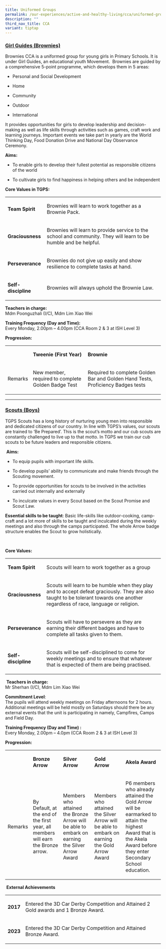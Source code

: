 ```yaml
---
title: Uniformed Groups
permalink: /our-experiences/active-and-healthy-living/cca/uniformed-groups/
description: ""
third_nav_title: CCA
variant: tiptap
---
```

<h3><strong><u>Girl Guides (Brownies)</u></strong></h3>
<p>Brownies CCA is a uniformed group for young girls in Primary Schools.
It is under Girl Guides, an educational youth Movement.&nbsp; Brownies
are guided by a comprehensive 5-point programme, which develops them in
5 areas:&nbsp;</p>
<ul>
<li>
<p>Personal and Social Development&nbsp;&nbsp;&nbsp;&nbsp;&nbsp;&nbsp;&nbsp;&nbsp;&nbsp;&nbsp;&nbsp;</p>
</li>
<li>
<p>Home</p>
</li>
<li>
<p>Community</p>
</li>
<li>
<p>Outdoor</p>
</li>
<li>
<p>International</p>
</li>
</ul>
<p>It provides opportunities for girls to develop leadership and decision-making
as well as life skills through activities such as games, craft work and
learning journeys. Important events we take part in yearly are the World
Thinking Day, Food Donation Drive and National Day Observance Ceremony.&nbsp;&nbsp;&nbsp;</p>
<p><strong>Aims:</strong>
</p>
<ul>
<li>
<p>To enable girls to develop their fullest potential as responsible citizens
of the world</p>
</li>
<li>
<p>To cultivate girls to find happiness in helping others and be independent</p>
</li>
</ul>
<p><strong>Core Values in TGPS:</strong>
</p>
<table style="minWidth: 50px">
<colgroup>
<col>
<col>
</colgroup>
<tbody>
<tr>
<td rowspan="1" colspan="1">
<p><strong>Team Spirit</strong>
</p>
</td>
<td rowspan="1" colspan="1">
<p>Brownies will learn to work together as a Brownie Pack.</p>
</td>
</tr>
<tr>
<td rowspan="1" colspan="1">
<p><strong>Graciousness</strong>
</p>
</td>
<td rowspan="1" colspan="1">
<p>Brownies will learn to provide service to the school and community. They
will learn to be humble and be helpful.</p>
</td>
</tr>
<tr>
<td rowspan="1" colspan="1">
<p><strong>Perseverance</strong>
</p>
</td>
<td rowspan="1" colspan="1">
<p>Brownies do not give up easily and show resilience to complete tasks at
hand.</p>
</td>
</tr>
<tr>
<td rowspan="1" colspan="1">
<p><strong>Self-discipline</strong>
</p>
</td>
<td rowspan="1" colspan="1">
<p>Brownies will always uphold the Brownie Law.</p>
</td>
</tr>
</tbody>
</table>
<p><strong>Teachers in charge: </strong>
<br>Mdm Poonguzhali (I/C), Mdm Lim Xiao Wei&nbsp;</p>
<p><strong>Training Frequency (Day and Time): </strong>
<br>Every Monday, 2.00pm – 4.00pm<strong> </strong>(CCA Room 2 &amp; 3 at
ISH Level 3)</p>
<p><strong>Progression:</strong>
</p>
<table style="minWidth: 75px">
<colgroup>
<col>
<col>
<col>
</colgroup>
<tbody>
<tr>
<td rowspan="1" colspan="1">
<p>&nbsp;</p>
</td>
<td rowspan="1" colspan="1">
<p><strong>Tweenie (First Year)</strong>
</p>
</td>
<td rowspan="1" colspan="1">
<p><strong>Brownie&nbsp;</strong>
</p>
</td>
</tr>
<tr>
<td rowspan="1" colspan="1">
<p>Remarks</p>
</td>
<td rowspan="1" colspan="1">
<p>New member, required to complete Golden Badge Test</p>
</td>
<td rowspan="1" colspan="1">
<p>Required to complete Golden Bar and Golden Hand Tests, Proficiency Badges
tests</p>
</td>
</tr>
</tbody>
</table>
<hr>
<h3><strong><u>Scouts (Boys)</u></strong></h3>
<p>TGPS Scouts has a long history of nurturing young men into responsible
and dedicated citizens of our country. In line with TGPS’s values, our
scouts are trained to ‘Be Prepared’. This is the scout’s motto and our
cub scouts are constantly challenged to live up to that motto. In TGPS
we train our cub scouts to be future leaders and responsible citizens.</p>
<p>&nbsp;<strong>Aims:</strong>
</p>
<ul>
<li>
<p>To equip pupils with important life skills.</p>
</li>
<li>
<p>To develop pupils’ ability to communicate and make friends through the
Scouting movement.</p>
</li>
<li>
<p>To provide opportunities for scouts to be involved in the activities carried
out internally and externally</p>
</li>
<li>
<p>To inculcate values in every Scout based on the Scout Promise and Scout
Law.</p>
</li>
</ul>
<p><strong>Essential skills to be taught</strong>: Basic life-skills like
outdoor-cooking, camp-craft and a lot more of skills to be taught and inculcated
during the weekly meetings and also through the camps participated. The
whole Arrow badge structure enables the Scout to grow holistically.</p>
<p>&nbsp;</p>
<p><strong>Core Values:</strong>
</p>
<table style="minWidth: 50px">
<colgroup>
<col>
<col>
</colgroup>
<tbody>
<tr>
<td rowspan="1" colspan="1">
<p><strong>Team Spirit</strong>
</p>
</td>
<td rowspan="1" colspan="1">
<p>Scouts will learn to work together as a group</p>
</td>
</tr>
<tr>
<td rowspan="1" colspan="1">
<p><strong>Graciousness</strong>
</p>
</td>
<td rowspan="1" colspan="1">
<p>Scouts will learn to be humble when they play&nbsp; and to accept defeat
graciously. They are also taught to be tolerant towards one another regardless
of race, language or religion.</p>
</td>
</tr>
<tr>
<td rowspan="1" colspan="1">
<p><strong>Perseverance</strong>
</p>
</td>
<td rowspan="1" colspan="1">
<p>Scouts will have to persevere as they are earning their different badges
and have to complete all tasks given to them.</p>
</td>
</tr>
<tr>
<td rowspan="1" colspan="1">
<p><strong>Self-discipline</strong>
</p>
</td>
<td rowspan="1" colspan="1">
<p>Scouts will be self-disciplined to come for weekly meetings and to ensure
that whatever that is expected of them are being practised.</p>
</td>
</tr>
</tbody>
</table>
<p>&nbsp;<strong>Teachers in charge: </strong>
<br>Mr Sherhan (I/C), Mdm Lim Xiao Wei&nbsp;&nbsp;&nbsp;&nbsp;&nbsp;&nbsp;&nbsp;&nbsp;&nbsp;&nbsp;&nbsp;&nbsp;&nbsp;&nbsp;&nbsp;&nbsp;</p>
<p><strong>Commitment Level</strong>:
<br>The pupils will attend weekly meetings on Friday afternoons for 2 hours.
Additional meetings will be held mostly on Saturdays should there be any
external events that the unit is participating in namely, Campfires, Camps
and Field Day.</p>
<p><strong>Training Frequency (Day and Time) : </strong>
<br>Every Monday, 2.00pm – 4.0pm<strong> </strong>(CCA Room 2 &amp; 3 at ISH
Level 3)<strong>&nbsp;</strong>
</p>
<p><strong>Progression:</strong>&nbsp;</p>
<table style="minWidth: 125px">
<colgroup>
<col>
<col>
<col>
<col>
<col>
</colgroup>
<tbody>
<tr>
<td rowspan="1" colspan="1">
<p>&nbsp;</p>
</td>
<td rowspan="1" colspan="1">
<p><strong>Bronze Arrow</strong>
</p>
</td>
<td rowspan="1" colspan="1">
<p><strong>Silver Arrow</strong>
</p>
</td>
<td rowspan="1" colspan="1">
<p><strong>Gold Arrow</strong>
</p>
</td>
<td rowspan="1" colspan="1">
<p><strong>Akela Award</strong>
</p>
</td>
</tr>
<tr>
<td rowspan="1" colspan="1">
<p>Remarks</p>
</td>
<td rowspan="1" colspan="1">
<p>By Default, at the end of the first year, all members will earn the Bronze
arrow.</p>
</td>
<td rowspan="1" colspan="1">
<p>Members who attained the Bronze Arrow will be able to embark on earning
the Silver Arrow Award</p>
</td>
<td rowspan="1" colspan="1">
<p>Members who attained the Silver Arrow will be able to embark on earning
the Gold Arrow Award</p>
</td>
<td rowspan="1" colspan="1">
<p>P6 members who already attained the Gold Arrow will be earmarked to attain
the highest Award that is the Akela Award before they enter Secondary School
education.</p>
</td>
</tr>
</tbody>
</table>
<p>&nbsp;<strong>External Achievements</strong>
</p>
<table style="minWidth: 50px">
<colgroup>
<col>
<col>
</colgroup>
<tbody>
<tr>
<td rowspan="1" colspan="1">
<p><strong>2017</strong>
</p>
</td>
<td rowspan="1" colspan="1">
<p>Entered the 3D Car Derby Competition and Attained 2 Gold awards and 1
Bronze Award.</p>
</td>
</tr>
<tr>
<td rowspan="1" colspan="1">
<p><strong>2023</strong>
</p>
</td>
<td rowspan="1" colspan="1">
<p>Entered the 3D Car Derby Competition and Attained Bronze Award.</p>
</td>
</tr>
</tbody>
</table>
<p>&nbsp;</p>
<p>
<br>
</p>